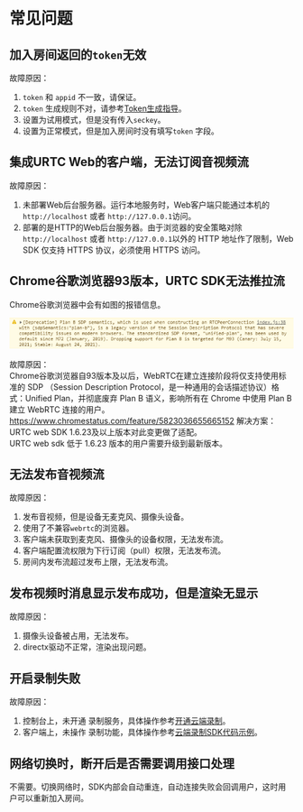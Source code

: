 # 常见问题

## 加入房间返回的`token`无效

故障原因：  
1. `token` 和 `appid` 不一致，请保证。  
2. `token` 生成规则不对，请参考[Token生成指导](urtc/sdk/token)。  
3. 设置为试用模式，但是没有传入`seckey`。  
4. 设置为正常模式，但是加入房间时没有填写`token` 字段。  

## 集成URTC Web的客户端，无法订阅音视频流

故障原因：  
1. 未部署Web后台服务器。运行本地服务时，Web客户端只能通过本机的 `http://localhost` 或者 `http://127.0.0.1`访问。
2. 部署的是HTTP的Web后台服务器。由于浏览器的安全策略对除`http://localhost` 或者 `http://127.0.0.1`以外的 HTTP 地址作了限制，Web SDK 仅支持 HTTPS 协议，必须使用 HTTPS 访问。

## Chrome谷歌浏览器93版本，URTC SDK无法推拉流
Chrome谷歌浏览器中会有如图的报错信息。 

![ ](images/SDP_PlanB.png)

故障原因：    
Chrome谷歌浏览器自93版本及以后，WebRTC在建立连接阶段将仅支持使用标准的 SDP （Session Description Protocol，是一种通用的会话描述协议）格式：Unified Plan，并彻底废弃 Plan B 语义，影响所有在 Chrome 中使用 Plan B 建立 WebRTC 连接的用户。https://www.chromestatus.com/feature/5823036655665152
解决方案：    
URTC web SDK 1.6.23及以上版本对此变更做了适配。    
URTC web sdk 低于 1.6.23 版本的用户需要升级到最新版本。    

## 无法发布音视频流

故障原因：  
1. 发布音视频，但是设备无麦克风、摄像头设备。
2. 使用了不兼容`webrtc`的浏览器。
3. 客户端未获取到麦克风、摄像头的设备权限，无法发布流。
4. 客户端配置流权限为下行订阅（pull）权限，无法发布流。  
5. 房间内发布流超过发布上限，无法发布流。  

## 发布视频时消息显示发布成功，但是渲染无显示

故障原因：  
1. 摄像头设备被占用，无法发布。  
2. directx驱动不正常，渲染出现问题。  

## 开启录制失败

故障原因：    
1. 控制台上，未开通 录制服务，具体操作参考[开通云端录制](urtc/cloudRecord/index)。 
2. 客户端上，未操作 录制功能，具体操作参考[云端录制SDK代码示例](urtc/cloudRecord/RecordStart)。

## 网络切换时，断开后是否需要调用接口处理

不需要。切换网络时，SDK内部会自动重连，自动连接失败会回调用户，这时用户可以重新加入房间。 
